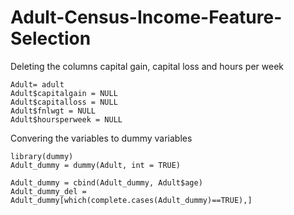 # Adult-Census-Income-Feature-Selection
Deleting the columns capital gain, capital loss and hours per week
```{r}
Adult= adult
Adult$capitalgain = NULL
Adult$capitalloss = NULL
Adult$fnlwgt = NULL
Adult$hoursperweek = NULL

```
Convering the variables to dummy variables
```{r}
library(dummy)
Adult_dummy = dummy(Adult, int = TRUE)

Adult_dummy = cbind(Adult_dummy, Adult$age)
Adult_dummy_del = Adult_dummy[which(complete.cases(Adult_dummy)==TRUE),]
```
